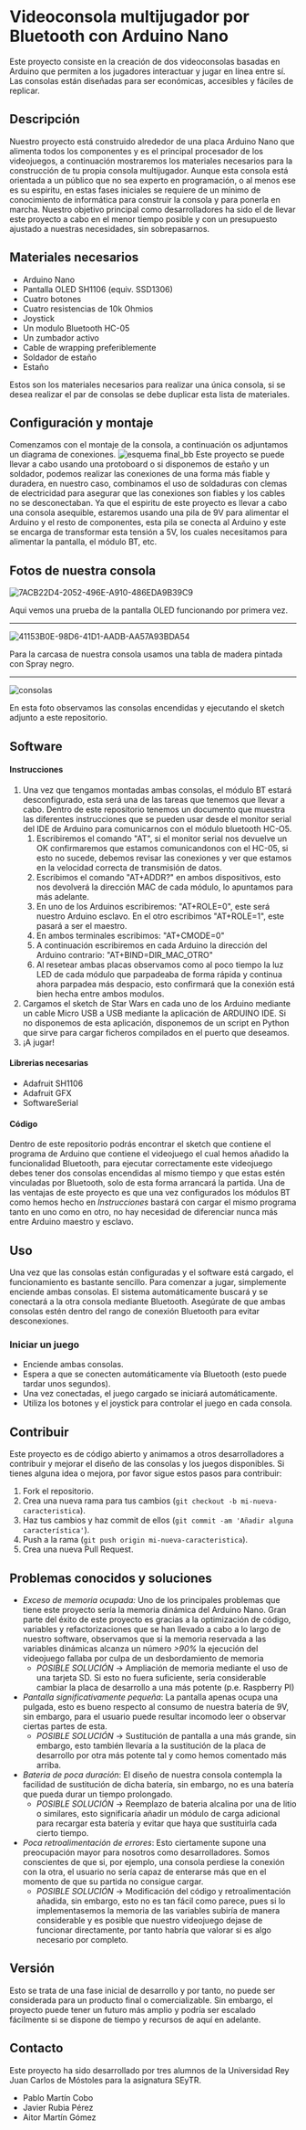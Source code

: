 # Videoconsola multijugador por Bluetooth con Arduino Nano

Este proyecto consiste en la creación de dos videoconsolas basadas en Arduino que permiten a los jugadores interactuar y jugar en línea entre sí. Las consolas están diseñadas para ser económicas, accesibles y fáciles de replicar.

## Descripción

Nuestro proyecto está construido alrededor de una placa Arduino Nano que alimenta todos los componentes y es el principal procesador de los videojuegos, a continuación mostraremos los materiales necesarios para la construcción de tu propia consola multijugador. Aunque esta consola está orientada a un público que no sea experto en programación, o al menos ese es su espiritu, en estas fases iniciales se requiere de un mínimo de conocimiento de informática para construir la consola y para ponerla en marcha.
Nuestro objetivo principal como desarrolladores ha sido el de llevar este proyecto a cabo en el menor tiempo posible y con un presupuesto ajustado a nuestras necesidades, sin sobrepasarnos.

## Materiales necesarios

- Arduino Nano
- Pantalla OLED SH1106 (equiv. SSD1306)
- Cuatro botones
- Cuatro resistencias de 10k Ohmios
- Joystick
- Un modulo Bluetooth HC-05
- Un zumbador activo
- Cable de wrapping preferiblemente
- Soldador de estaño
- Estaño

Estos son los materiales necesarios para realizar una única consola, si se desea realizar el par de consolas se debe duplicar esta lista de materiales.

## Configuración y montaje

Comenzamos con el montaje de la consola, a continuación os adjuntamos un diagrama de conexiones.
![esquema final_bb](https://github.com/pabloMartinGit/SEyTR_GII-G13-Consola_Arduino/assets/48807058/955f667d-6f7f-4055-a114-51614a3d26b5)
Este proyecto se puede llevar a cabo usando una protoboard o si disponemos de estaño y un soldador, podemos realizar las conexiones de una forma más fiable y duradera, en nuestro caso, combinamos el uso de soldaduras con clemas de electricidad para asegurar que las conexiones son fiables y los cables no se desconectaban.
Ya que el espiritu de este proyecto es llevar a cabo una consola asequible, estaremos usando una pila de 9V para alimentar el Arduino y el resto de componentes, esta pila se conecta al Arduino y este se encarga de transformar esta tensión a 5V, los cuales necesitamos para alimentar la pantalla, el módulo BT, etc.

## Fotos de nuestra consola

![7ACB22D4-2052-496E-A910-486EDA9B39C9](https://github.com/pabloMartinGit/SEyTR_GII-G13-Consola_Arduino/assets/48807058/85b2bf15-1c1e-4347-8c37-cb7489d68b25)

Aqui vemos una prueba de la pantalla OLED funcionando por primera vez.

---

![41153B0E-98D6-41D1-AADB-AA57A93BDA54](https://github.com/pabloMartinGit/SEyTR_GII-G13-Consola_Arduino/assets/48807058/29995c15-8fe0-499c-a443-fd8e739910df)

Para la carcasa de nuestra consola usamos una tabla de madera pintada con Spray negro.

---

![consolas](https://github.com/pabloMartinGit/SEyTR_GII-G13-Consola_Arduino/assets/48807058/50f2eaac-1c07-491b-9f71-33cf719852ed)

En esta foto observamos las consolas encendidas y ejecutando el sketch adjunto a este repositorio.

## Software

#### Instrucciones
1. Una vez que tengamos montadas ambas consolas, el módulo BT estará desconfigurado, esta será una de las tareas que tenemos que llevar a cabo. Dentro de este repositorio tenemos un documento que muestra las diferentes instrucciones que se pueden usar desde el monitor serial del IDE de Arduino para comunicarnos con el módulo bluetooth HC-O5.
   1. Escribiremos el comando "AT", si el monitor serial nos devuelve un OK confirmaremos que estamos comunicandonos con el HC-05, si esto no sucede, debemos revisar las conexiones y ver que estamos en la velocidad correcta de transmisión de datos.
   2. Escribimos el comando "AT+ADDR?" en ambos dispositivos, esto nos devolverá la dirección MAC de cada módulo, lo apuntamos para más adelante.
   3. En uno de los Arduinos escribiremos: "AT+ROLE=0", este será nuestro Arduino esclavo. En el otro escribimos "AT+ROLE=1", este pasará a ser el maestro.
   4. En ambos terminales escribimos: "AT+CMODE=0"
   5. A continuación escribiremos en cada Arduino la dirección del Arduino contrario: "AT+BIND=DIR_MAC_OTRO"
   6. Al resetear ambas placas observamos como al poco tiempo la luz LED de cada módulo que parpadeaba de forma rápida y continua ahora parpadea más despacio, esto confirmará que la conexión está bien hecha entre ambos modulos.
2. Cargamos el sketch de Star Wars en cada uno de los Arduino mediante un cable Micro USB a USB mediante la aplicación de ARDUINO IDE. Si no disponemos de esta aplicación, disponemos de un script en Python que sirve para cargar ficheros compilados en el puerto que deseamos.
3. ¡A jugar!

#### Librerias necesarias
* Adafruit SH1106
* Adafruit GFX
* SoftwareSerial

#### Código

Dentro de este repositorio podrás encontrar el sketch que contiene el programa de Arduino que contiene el videojuego el cual hemos añadido la funcionalidad Bluetooth, para ejecutar correctamente este videojuego debes tener dos consolas encendidas al mismo tiempo y que estas estén vinculadas por Bluetooth, solo de esta forma arrancará la partida.
Una de las ventajas de este proyecto es que una vez configurados los módulos BT como hemos hecho en *Instrucciones* bastará con cargar el mismo programa tanto en uno como en otro, no hay necesidad de diferenciar nunca más entre Arduino maestro y esclavo.

## Uso

Una vez que las consolas están configuradas y el software está cargado, el funcionamiento es bastante sencillo. Para comenzar a jugar, simplemente enciende ambas consolas. El sistema automáticamente buscará y se conectará a la otra consola mediante Bluetooth. Asegúrate de que ambas consolas estén dentro del rango de conexión Bluetooth para evitar desconexiones.

### Iniciar un juego

- Enciende ambas consolas.
- Espera a que se conecten automáticamente vía Bluetooth (esto puede tardar unos segundos).
- Una vez conectadas, el juego cargado se iniciará automáticamente.
- Utiliza los botones y el joystick para controlar el juego en cada consola.

## Contribuir

Este proyecto es de código abierto y animamos a otros desarrolladores a contribuir y mejorar el diseño de las consolas y los juegos disponibles. Si tienes alguna idea o mejora, por favor sigue estos pasos para contribuir:

1. Fork el repositorio.
2. Crea una nueva rama para tus cambios (`git checkout -b mi-nueva-caracteristica`).
3. Haz tus cambios y haz commit de ellos (`git commit -am 'Añadir alguna característica'`).
4. Push a la rama (`git push origin mi-nueva-caracteristica`).
5. Crea una nueva Pull Request.

## Problemas conocidos y soluciones

* *Exceso de memoria ocupada:* Uno de los principales problemas que tiene este proyecto sería la memoria dinámica del Arduino Nano. Gran parte del éxito de este proyecto es gracias a la optimización de código, variables y refactorizaciones que se han llevado a cabo a lo largo de nuestro software, observamos que si la memoria reservada a las variables dinámicas alcanza un número *>90%* la ejecución del videojuego fallaba por culpa de un desbordamiento de memoria
    * *POSIBLE SOLUCIÓN* -> Ampliación de memoria mediante el uso de una tarjeta SD. Si esto no fuera suficiente, sería considerable cambiar la placa de desarrollo a una más potente (p.e. Raspberry PI)
* *Pantalla significativamente pequeña*: La pantalla apenas ocupa una pulgada, esto es bueno respecto al consumo de nuestra batería de 9V, sin embargo, para el usuario puede resultar incomodo leer o observar ciertas partes de esta.
    * *POSIBLE SOLUCIÓN* -> Sustitución de pantalla a una más grande, sin embargo, esto también llevaría a la sustitución de la placa de desarrollo por otra más potente tal y como hemos comentado más arriba.
* *Bateria de poca duración*: El diseño de nuestra consola contempla la facilidad de sustitución de dicha batería, sin embargo, no es una batería que pueda durar un tiempo prolongado.
    * *POSIBLE SOLUCIÓN* -> Reemplazo de bateria alcalina por una de litio o similares, esto significaría añadir un módulo de carga adicional para recargar esta batería y evitar que haya que sustituirla cada cierto tiempo.
* *Poca retroalimentación de errores*: Esto ciertamente supone una preocupación mayor para nosotros como desarrolladores. Somos conscientes de que si, por ejemplo, una consola perdiese la conexión con la otra, el usuario no sería capaz de enterarse más que en el momento de que su partida no consigue cargar.
    * *POSIBLE SOLUCIÓN* -> Modificación del código y retroalimentación añadida, sin embargo, esto no es tan fácil como parece, pues si lo implementasemos la memoria de las variables subiría de manera considerable y es posible que nuestro videojuego dejase de funcionar directamente, por tanto habría que valorar si es algo necesario por completo.

## Versión

Esto se trata de una fase inicial de desarrollo y por tanto, no puede ser considerada para un producto final o comercializable. Sin embargo, el proyecto puede tener un futuro más amplio y podría ser escalado fácilmente si se dispone de tiempo y recursos de aquí en adelante.

## Contacto

Este proyecto ha sido desarrollado por tres alumnos de la Universidad Rey Juan Carlos de Móstoles para la asignatura SEyTR.
- Pablo Martín Cobo
- Javier Rubia Pérez
- Aitor Martín Gómez

